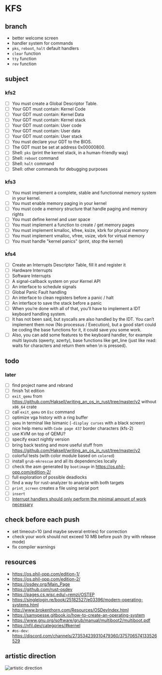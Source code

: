 # KFS

## branch

-   better welcome screen
-   handler system for commands
-   `pks`, `reboot`, `halt` default handlers
-   `clear` function
-   `tty` function
-   `rev` function

## subject

### kfs2

-   [ ] You must create a Global Descriptor Table.
-   [ ] Your GDT must contain: Kernel Code
-   [ ] Your GDT must contain: Kernel Data
-   [ ] Your GDT must contain: Kernel stack
-   [ ] Your GDT must contain: User code
-   [ ] Your GDT must contain: User data
-   [ ] Your GDT must contain: User stack
-   [ ] You must declare your GDT to the BIOS.
-   [ ] The GDT must be set at address 0x00000800.
-   [ ] Shell: `pks` (print the kernel stack, in a human-friendly way)
-   [ ] Shell: `reboot` command
-   [ ] Shell: `halt` command
-   [ ] Shell: other commands for debugging purposes

### kfs3

-   [ ] You must implement a complete, stable and functionnal memory system in your kernel.
-   [ ] You must enable memory paging in your kernel
-   [ ] You must code a memory structure that handle paging and memory rights
-   [ ] You must define kernel and user space
-   [ ] You must implement a function to create / get memory pages
-   [ ] You must implement kmalloc, kfree, ksize, kbrk for physical memory
-   [ ] You must implement vmalloc, vfree, vsize, vbrk for virtual memory
-   [ ] You must handle "kernel panics" (print, stop the kernel)

### kfs4

-   [ ] Create an Interrupts Descriptor Table, fill it and register it
-   [ ] Hardware Interrupts
-   [ ] Software Interrupts
-   [ ] A signal-callback system on your Kernel API
-   [ ] An interface to schedule signals
-   [ ] Global Panic Fault handling
-   [ ] An interface to clean registers before a panic / halt
-   [ ] An interface to save the stack before a panic
-   [ ] When you’re done with all of that, you’ll have to implement a IDT keyboard handling system.
-   [ ] It has not been said, but syscalls are also handled by the IDT. You can’t implement them now (No processus / Execution), but a good start could be coding the base functions for it, it could save you some work.
-   [ ] Also, you can add some features to the keyboard handler, for example multi layouts (qwerty, azerty), base functions like get_line (just like read: waits for characters and return them when \n is pressed).

## todo

### later

-   [ ] find project name and rebrand
-   [ ] finish 1st edition
-   [ ] `exit_qemu` from https://github.com/Haksell/writing_an_os_in_rust/tree/master/v2 without `x86_64` crate
-   [ ] call `exit_qemu` on `Esc` command
-   [ ] optimize vga history with a ring buffer
-   [ ] `qemu` in terminal like lsimanic (`-display curses` with a black screen)
-   [ ] nice help menu with `Code page 437` border characters (kfs-2)
-   [ ] use KVM on top of QEMU?
-   [ ] specify exact nightly version
-   [ ] bring back testing and more useful stuff from https://github.com/Haksell/writing_an_os_in_rust/tree/master/v2
-   [ ] colorful tests (with color module based on `colored`)
-   [ ] install `grub-mkrescue` and all its dependencies locally
-   [ ] check the asm generated by `bootimage` in https://os.phil-opp.com/edition-2/
-   [ ] full exploration of possible deadlocks
-   [ ] find a way for rust-analyzer to analyze with both targets
-   [ ] `print_screen` creates a file using serial port
-   [ ] `insert`
-   [ ] [Interrupt handlers should only perform the minimal amount of work necessary](https://os.phil-opp.com/async-await/#scancode-queue)

## check before each push

-   set timeout=10 (and maybe several entries) for correction
-   check your work should not exceed 10 MB before push (try with release mode)
-   fix compiler warnings

## resources

-   https://os.phil-opp.com/edition-1/
-   https://os.phil-opp.com/edition-2/
-   https://osdev.org/Main_Page
-   https://github.com/rust-osdev
-   https://pages.cs.wisc.edu/~remzi/OSTEP
-   https://singlelogin.re/book/25182527/e03396/modern-operating-systems.html
-   http://www.brokenthorn.com/Resources/OSDevIndex.html
-   https://samypesse.gitbook.io/how-to-create-an-operating-system
-   https://www.gnu.org/software/grub/manual/multiboot2/multiboot.pdf
-   https://nfil.dev/categories/#kernel
-   `#os-dev`: https://discord.com/channels/273534239310479360/375706574133526529

## artistic direction

![artistic direction](https://upload.wikimedia.org/wikipedia/commons/a/a0/VirtualBox_TempleOS_x64_27_02_2021_20_43_48.png)
